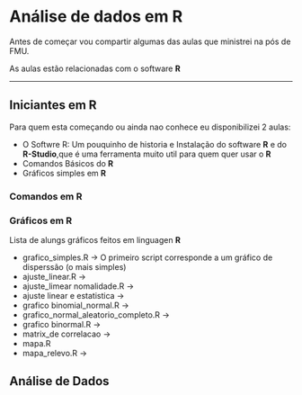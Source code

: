 # Análise de dados em R
 
Antes de começar vou compartir algumas das aulas que ministrei na pós de FMU.

As aulas estão relacionadas com o software **R**

---

## Iniciantes em R

Para quem esta começando ou ainda nao conhece eu disponibilizei 2 aulas:

* O Softwre R: Um pouquinho de historia e Instalação do software **R** e do **R-Studio**,que é uma ferramenta muito util para quem quer usar o **R**   
* Comandos Básicos do **R**
* Gráficos simples em **R**

### Comandos em R


### Gráficos em R

Lista de alungs gráficos feitos em linguagen **R**

* grafico_simples.R  -> O primeiro script corresponde a um gráfico de disperssão (o mais simples)
* ajuste_linear.R ->
* ajuste_limear nomalidade.R ->
* ajuste linear e estatistica ->
* grafico binomial_normal.R ->
* grafico_normal_aleatorio_completo.R ->
* grafico binormal.R ->
* matrix_de correlacao ->
* mapa.R
* mapa_relevo.R ->  

## Análise de Dados
